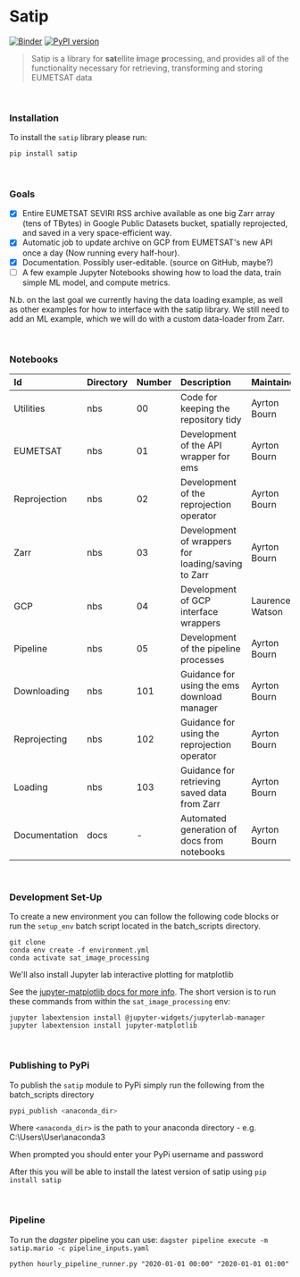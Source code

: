# Satip

[![Binder](https://mybinder.org/badge_logo.svg)](https://mybinder.org/v2/gh/Future-Energy-Associates/Satip/master?urlpath=lab) [![PyPI version](https://badge.fury.io/py/satip.svg)](https://badge.fury.io/py/satip)

> Satip is a library for <b>sat</b>ellite <b>i</b>mage <b>p</b>rocessing, and provides all of the functionality necessary for retrieving, transforming and storing EUMETSAT data

<br>

### Installation

To install the `satip` library please run:

```bash
pip install satip
```

<br>

### Goals

- [x] Entire EUMETSAT SEVIRI RSS archive available as one big Zarr array (tens of TBytes) in Google Public Datasets bucket, spatially reprojected, and saved in a very space-efficient way.
- [x] Automatic job to update archive on GCP from EUMETSAT's new API once a day (Now running every half-hour).
- [x] Documentation.  Possibly user-editable.  (source on GitHub, maybe?)
- [ ] A few example Jupyter Notebooks showing how to load the data, train simple ML model, and compute metrics.

N.b. on the last goal we currently having the data loading example, as well as other examples for how to interface with the satip library. We still need to add an ML example, which we will do with a custom data-loader from Zarr.

<br>

### Notebooks 

| Id            | Directory   | Number   | Description                                        | Maintainer      |
|:--------------|:------------|:---------|:---------------------------------------------------|:----------------|
| Utilities     | nbs         | 00       | Code for keeping the repository tidy               | Ayrton Bourn    |
| EUMETSAT      | nbs         | 01       | Development of the API wrapper for ems             | Ayrton Bourn    |
| Reprojection  | nbs         | 02       | Development of the reprojection operator           | Ayrton Bourn    |
| Zarr          | nbs         | 03       | Development of wrappers for loading/saving to Zarr | Ayrton Bourn    |
| GCP           | nbs         | 04       | Development of GCP interface wrappers              | Laurence Watson |
| Pipeline      | nbs         | 05       | Development of the pipeline processes              | Ayrton Bourn    |
| Downloading   | nbs         | 101      | Guidance for using the ems download manager        | Ayrton Bourn    |
| Reprojecting  | nbs         | 102      | Guidance for using the reprojection operator       | Ayrton Bourn    |
| Loading       | nbs         | 103      | Guidance for retrieving saved data from Zarr       | Ayrton Bourn    |
| Documentation | docs        | -        | Automated generation of docs from notebooks        | Ayrton Bourn    |

<br>

### Development Set-Up

To create a new environment you can follow the following code blocks or run the `setup_env` batch script located in the batch_scripts directory.

```
git clone
conda env create -f environment.yml
conda activate sat_image_processing
```

We'll also install Jupyter lab interactive plotting for matplotlib

See the [jupyter-matplotlib docs for more info](https://github.com/matplotlib/jupyter-matplotlib).  The short version is to run these commands from within the `sat_image_processing` env:

```
jupyter labextension install @jupyter-widgets/jupyterlab-manager
jupyter labextension install jupyter-matplotlib
```

<br>

### Publishing to PyPi

To publish the `satip` module to PyPi simply run the following from the batch_scripts directory

```bash
pypi_publish <anaconda_dir>
```

Where `<anaconda_dir>` is the path to your anaconda directory - e.g. C:\Users\User\anaconda3

When prompted you should enter your PyPi username and password

After this you will be able to install the latest version of satip using `pip install satip`

<br>

### Pipeline

To run the *dagster* pipeline you can use: `dagster pipeline execute -m satip.mario -c pipeline_inputs.yaml`



`python hourly_pipeline_runner.py "2020-01-01 00:00" "2020-01-01 01:00"`